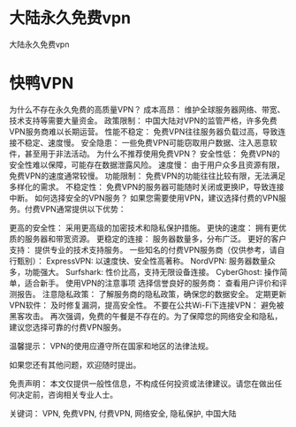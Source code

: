 # 大陆永久免费vpn
大陆永久免费vpn
# 快鸭VPN

为什么不存在永久免费的高质量VPN？
成本高昂： 维护全球服务器网络、带宽、技术支持等需要大量资金。
政策限制： 中国大陆对VPN的监管严格，许多免费VPN服务商难以长期运营。
性能不稳定： 免费VPN往往服务器负载过高，导致连接不稳定、速度慢。
安全隐患： 一些免费VPN可能窃取用户数据、注入恶意软件，甚至用于非法活动。
为什么不推荐使用免费VPN？
安全性低： 免费VPN的安全性难以保障，可能存在数据泄露风险。
速度慢： 由于用户众多且资源有限，免费VPN的速度通常较慢。
功能限制： 免费VPN的功能往往比较有限，无法满足多样化的需求。
不稳定性： 免费VPN的服务器可能随时关闭或更换IP，导致连接中断。
如何选择安全的VPN服务？
如果您需要使用VPN，建议选择付费的VPN服务。付费VPN通常提供以下优势：

更高的安全性： 采用更高级的加密技术和隐私保护措施。
更快的速度： 拥有更优质的服务器和带宽资源。
更稳定的连接： 服务器数量多，分布广泛。
更好的客户支持： 提供专业的技术支持服务。
一些知名的付费VPN服务商（仅供参考，请自行甄别）：
ExpressVPN: 以速度快、安全性高著称。
NordVPN: 服务器数量众多，功能强大。
Surfshark: 性价比高，支持无限设备连接。
CyberGhost: 操作简单，适合新手。
使用VPN的注意事项
选择信誉良好的服务商： 查看用户评价和评测报告。
注意隐私政策： 了解服务商的隐私政策，确保您的数据安全。
定期更新VPN软件： 及时修复漏洞，提高安全性。
不要在公共Wi-Fi下连接VPN： 避免被黑客攻击。
再次强调，免费的午餐是不存在的。为了保障您的网络安全和隐私，建议您选择可靠的付费VPN服务。

温馨提示： VPN的使用应遵守所在国家和地区的法律法规。

如果您还有其他问题，欢迎随时提出。

免责声明： 本文仅提供一般性信息，不构成任何投资或法律建议。请您在做出任何决定前，咨询相关专业人士。

关键词： VPN, 免费VPN, 付费VPN, 网络安全, 隐私保护, 中国大陆
